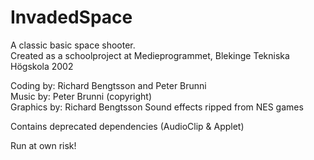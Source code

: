 # InvadedSpace

A classic basic space shooter.<br>
Created as a schoolproject at Medieprogrammet, Blekinge Tekniska Högskola 2002

Coding by: Richard Bengtsson and Peter Brunni<br>
Music by: Peter Brunni (copyright)<br>
Graphics by: Richard Bengtsson
Sound effects ripped from NES games

Contains deprecated dependencies (AudioClip & Applet)

Run at own risk!
